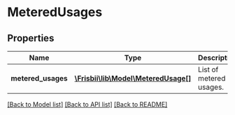 # MeteredUsages

## Properties
Name | Type | Description | Notes
------------ | ------------- | ------------- | -------------
**metered_usages** | [**\Frisbii\lib\Model\MeteredUsage[]**](MeteredUsage.md) | List of metered usages. | 

[[Back to Model list]](../../README.md#documentation-for-models) [[Back to API list]](../../README.md#documentation-for-api-endpoints) [[Back to README]](../../README.md)

